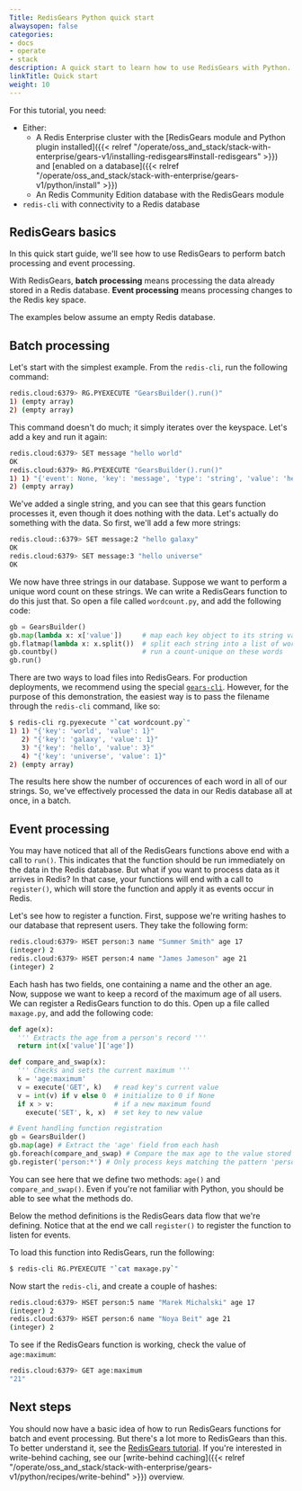 ```yaml
---
Title: RedisGears Python quick start
alwaysopen: false
categories:
- docs
- operate
- stack
description: A quick start to learn how to use RedisGears with Python.
linkTitle: Quick start
weight: 10
---
```

For this tutorial, you need:

- Either:
    - A Redis Enterprise cluster with the [RedisGears module and Python plugin installed]({{< relref "/operate/oss_and_stack/stack-with-enterprise/gears-v1/installing-redisgears#install-redisgears" >}}) and [enabled on a database]({{< relref "/operate/oss_and_stack/stack-with-enterprise/gears-v1/python/install" >}})
    - An Redis Community Edition database with the RedisGears module
- `redis-cli` with connectivity to a Redis database

## RedisGears basics

In this quick start guide, we'll see how to use RedisGears to perform batch processing and event processing.

With RedisGears, **batch processing** means processing the data already stored in a Redis database. **Event processing** means processing changes to the Redis key space.

The examples below assume an empty Redis database.

## Batch processing

Let's start with the simplest example. From the `redis-cli`, run the following command:

```sh
redis.cloud:6379> RG.PYEXECUTE "GearsBuilder().run()"
1) (empty array)
2) (empty array)
```

This command doesn't do much; it simply iterates over the keyspace. Let's add a key and run it again:

```sh
redis.cloud:6379> SET message "hello world"
OK
redis.cloud:6379> RG.PYEXECUTE "GearsBuilder().run()"
1) 1) "{'event': None, 'key': 'message', 'type': 'string', 'value': 'hello world'}"
2) (empty array)
```

We've added a single string, and you can see that this gears function processes it, even though it does nothing with the data. Let's actually do something with the data. So first, we'll add a few more strings:

```sh
redis.cloud::6379> SET message:2 "hello galaxy"
OK
redis.cloud:6379> SET message:3 "hello universe"
OK
```

We now have three strings in our database. Suppose we want to perform a unique word count on these strings. We can write a RedisGears function to do this just that. So open a file called `wordcount.py`, and add the following code:

```py
gb = GearsBuilder()
gb.map(lambda x: x['value'])     # map each key object to its string value
gb.flatmap(lambda x: x.split())  # split each string into a list of words
gb.countby()                     # run a count-unique on these words
gb.run()
```

There are two ways to load files into RedisGears. For production deployments, we recommend using the special [`gears-cli`](https://github.com/gears-project/gears-cli). However, for the purpose of this demonstration, the easiest way is to pass the filename through the `redis-cli` command, like so:

```sh
$ redis-cli rg.pyexecute "`cat wordcount.py`"
1) 1) "{'key': 'world', 'value': 1}"
   2) "{'key': 'galaxy', 'value': 1}"
   3) "{'key': 'hello', 'value': 3}"
   4) "{'key': 'universe', 'value': 1}"
2) (empty array)
```

The results here show the number of occurences of each word in all of our strings. So, we've effectively processed the data in our Redis database all at once, in a batch.

## Event processing

You may have noticed that all of the RedisGears functions above end with a call to `run()`. This indicates that the function should be run immediately on the data in the Redis database. But what if you want to process data as it arrives in Redis? In that case, your functions will end with a call to `register()`, which will store the function and apply it as events occur in Redis.

Let's see how to register a function. First, suppose we're writing hashes to our database that represent users. They take the following form:

```sh
redis.cloud:6379> HSET person:3 name "Summer Smith" age 17
(integer) 2
redis.cloud:6379> HSET person:4 name "James Jameson" age 21
(integer) 2
```

Each hash has two fields, one containing a name and the other an age. Now, suppose we want to keep a record of the maximum age of all users. We can register a RedisGears function to do this. Open up a file called `maxage.py`, and add the following code:

```py
def age(x):
  ''' Extracts the age from a person's record '''
  return int(x['value']['age'])

def compare_and_swap(x):
  ''' Checks and sets the current maximum '''
  k = 'age:maximum'
  v = execute('GET', k)   # read key's current value
  v = int(v) if v else 0  # initialize to 0 if None
  if x > v:               # if a new maximum found
    execute('SET', k, x)  # set key to new value

# Event handling function registration
gb = GearsBuilder()
gb.map(age) # Extract the 'age' field from each hash
gb.foreach(compare_and_swap) # Compare the max age to the value stored at age:maximum
gb.register('person:*') # Only process keys matching the pattern 'person:*'
```

You can see here that we define two methods: `age()` and `compare_and_swap()`. Even if you're not familiar with Python, you should be able to see what the methods do.

Below the method definitions is the RedisGears data flow that we're defining. Notice that at the end we call `register()` to register the function to listen for events.

To load this function into RedisGears, run the following:

```sh
$ redis-cli RG.PYEXECUTE "`cat maxage.py`"
```

Now start the `redis-cli`, and create a couple of hashes:

```sh
redis.cloud:6379> HSET person:5 name "Marek Michalski" age 17
(integer) 2
redis.cloud:6379> HSET person:6 name "Noya Beit" age 21
(integer) 2
```

To see if the RedisGears function is working, check the value of `age:maximum`:

```sh
redis.cloud:6379> GET age:maximum
"21"
```

## Next steps

You should now have a basic idea of how to run RedisGears functions for batch and event processing. But there's a lot more to RedisGears than this. To better understand it, see the [RedisGears tutorial](https://oss.redis.com/redisgears/intro.html). If you're interested in write-behind caching, see our [write-behind caching]({{< relref "/operate/oss_and_stack/stack-with-enterprise/gears-v1/python/recipes/write-behind" >}}) overview.
